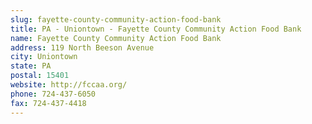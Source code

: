 ```yaml
---
slug: fayette-county-community-action-food-bank
title: PA - Uniontown - Fayette County Community Action Food Bank
name: Fayette County Community Action Food Bank
address: 119 North Beeson Avenue
city: Uniontown
state: PA
postal: 15401
website: http://fccaa.org/
phone: 724-437-6050
fax: 724-437-4418
---
```

